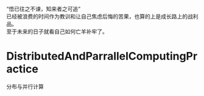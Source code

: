 “悟已往之不谏，知来者之可追”  
已经被浪费的时间作为教训和让自己焦虑后悔的苦果，也算的上是成长路上的战利品。  
至于未来的日子就看自己如何亡羊补牢了。
# DistributedAndParrallelComputingPractice
分布与并行计算
